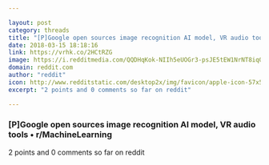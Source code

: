 ```yaml
---

layout: post
category: threads
title: "[P]Google open sources image recognition AI model, VR audio tools"
date: 2018-03-15 18:18:16
link: https://vrhk.co/2HCtRZG
image: https://i.redditmedia.com/QQDHqKok-NIIh5eUOGr3-psJE5tEW1NrNT8iqOVr68A.jpg?w=320&s=b8ce25e47f523803155ecc2d9c925ece
domain: reddit.com
author: "reddit"
icon: http://www.redditstatic.com/desktop2x/img/favicon/apple-icon-57x57.png
excerpt: "2 points and 0 comments so far on reddit"

---
```


### [P]Google open sources image recognition AI model, VR audio tools • r/MachineLearning

2 points and 0 comments so far on reddit